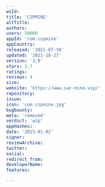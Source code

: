 ```yaml
---
wsId: 
title: 'CSPMINE'
altTitle: 
authors: 
users: 50000
appId: 'com.cspmine'
appCountry: 
released: '2021-07-30'
updated: '2021-10-27'
version: '3.0'
stars: 2.7
ratings: 
reviews: 4
size: 
website: 'https://www.sac-mine.vip/'
repository: 
issue: 
icon: 'com.cspmine.jpg'
bugbounty: 
meta: 'removed'
verdict: 'wip'
appHashes: 
date: '2023-01-02'
signer: 
reviewArchive: 
twitter: 
social: 
redirect_from: 
developerName: 
features: 

---
```


